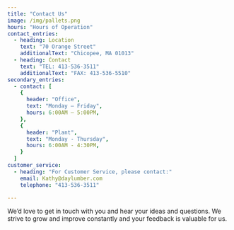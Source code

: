 ```yaml
---
title: "Contact Us"
image: /img/pallets.png
hours: "Hours of Operation"
contact_entries:
  - heading: Location
    text: "70 Orange Street"
    additionalText: "Chicopee, MA 01013"
  - heading: Contact
    text: "TEL: 413-536-3511"
    additionalText: "FAX: 413-536-5510"
secondary_entries:
  - contact: [
    {
      header: "Office",
      text: "Monday – Friday",
      hours: 6:00AM – 5:00PM,
    },
    {
      header: "Plant",
      text: "Monday - Thursday",
      hours: 6:00AM - 4:30PM,
    }
  ]
customer_service:
  - heading: "For Customer Service, please contact:"
    email: Kathy@daylumber.com
    telephone: "413-536-3511"

---
```


We’d love to get in touch with you and hear your ideas and
questions. We strive to grow and improve constantly and your feedback
is valuable for us.